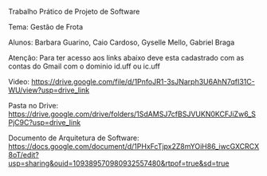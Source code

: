 Trabalho Prático de Projeto de Software

Tema: Gestão de Frota

Alunos: Barbara Guarino, Caio Cardoso, Gyselle Mello, Gabriel Braga

Atenção: Para ter acesso aos links abaixo deve esta cadastrado com as contas do Gmail com o dominio id.uff ou ic.uff

Video: https://drive.google.com/file/d/1PnfoJR1-3sJNarph3U6AhN7qfI31C-WU/view?usp=drive_link

Pasta no Drive: https://drive.google.com/drive/folders/1SdAMSJ7cfBSJVUKN0KCFJiZw6_SPjC9C?usp=drive_link

Documento de Arquitetura de Software: https://docs.google.com/document/d/1PHxFcTjpx2Z8mYOiH86_iwcGXCRCX8oT/edit?usp=sharing&ouid=109389570980932557480&rtpof=true&sd=true
